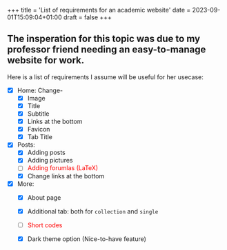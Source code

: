 +++
title = 'List of requirements for an academic website'
date = 2023-09-01T15:09:04+01:00
draft = false
+++

## The insperation for this topic was due to my professor friend needing an easy-to-manage website for work.

Here is a list of requirements I assume will be useful for her usecase:

- [x] Home: Change-
  - [x] Image 
  - [x] Title
  - [x] Subtitle
  - [x] Links at the bottom
  - [x] Favicon
  - [x] Tab Title
- [x] Posts:
  - [x] Adding posts 
  - [x] Adding pictures
  - [ ] <span style="color:red">Adding forumlas (LaTeX)</span>
  - [x] Change links at the bottom
- [x] More:
  - [x] About page
  - [x] Additional tab: both for `collection` and `single`
  - [ ] <span style="color:red">Short codes</span>
  - [x] Dark theme option (Nice-to-have feature)



